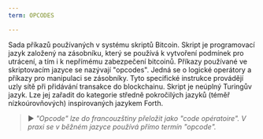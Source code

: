 ```yaml
---
term: OPCODES

---
```

Sada příkazů používaných v systému skriptů Bitcoin. Skript je programovací jazyk založený na zásobníku, který se používá k vytvoření podmínek pro utrácení, a tím i k nepřímému zabezpečení bitcoinů. Příkazy používané ve skriptovacím jazyce se nazývají "opcodes". Jedná se o logické operátory a příkazy pro manipulaci se zásobníky. Tyto specifické instrukce provádějí uzly sítě při přidávání transakce do blockchainu. Skript je neúplný Turingův jazyk. Lze jej zařadit do kategorie středně pokročilých jazyků (téměř nízkoúrovňových) inspirovaných jazykem Forth.

> ► *"Opcode" lze do francouzštiny přeložit jako "code opératoire". V praxi se v běžném jazyce používá přímo termín "opcode".*